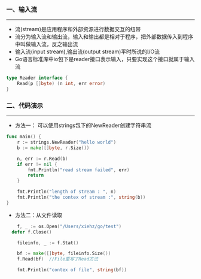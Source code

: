 ### 一、输入流

***

* 流(stream)是应用程序和外部资源进行数据交互的纽带
* 流分为输入流和输出流，输入和输出都是相对于程序，把外部数据传入到程序中叫做输入流，反之输出流
* 输入流(input stream),输出流(output stream)平时所说的I/O流
* Go语言标准库中io包下是reader接口表示输入，只要实现这个接口就属于输入流

```go
type Reader interface {
    Read(p []byte) (n int, err error)
}
```

### 二、代码演示

***

* 方法一： 可以使用strings包下的NewReader创建字符串流

```go
func main() {
	r := strings.NewReader("hello world")
	b := make([]byte, r.Size())

	n, err := r.Read(b)
	if err != nil {
		fmt.Println("read stream failed", err)
		return
	}

	fmt.Println("length of stream : ", n)
	fmt.Println("the contex of stream :", string(b))
}
```

* 方法二：从文件读取

```go
	f, _ := os.Open("/Users/xiehz/go/test")
  defer f.Close()

	fileinfo, _ := f.Stat()

	bf := make([]byte, fileinfo.Size())
	f.Read(bf)  //File重写了Read方法

	fmt.Println("contex of file", string(bf))
```

